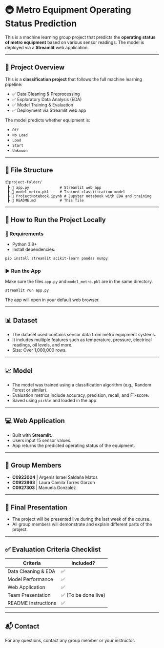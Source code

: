# 🚇 Metro Equipment Operating Status Prediction

This is a machine learning group project that predicts the **operating status of metro equipment** based on various sensor readings. The model is deployed via a **Streamlit** web application.

---

## 📌 Project Overview

This is a **classification project** that follows the full machine learning pipeline:

- ✅ Data Cleaning & Preprocessing
- ✅ Exploratory Data Analysis (EDA)
- ✅ Model Training & Evaluation
- ✅ Deployment via Streamlit web app

The model predicts whether equipment is:
- `Off`
- `No Load`
- `Load`
- `Start`
- `Unknown`

---

## 📁 File Structure

```
📦project-folder/
 ┣ 📜 app.py              # Streamlit web app
 ┣ 📜 model_metro.pkl     # Trained classification model
 ┣ 📓 ProjectNotebook.ipynb # Jupyter notebook with EDA and training
 ┣ 📜 README.md           # This file
```

---

## 🚀 How to Run the Project Locally

### 🔧 Requirements

- Python 3.8+
- Install dependencies:

```bash
pip install streamlit scikit-learn pandas numpy
```

### ▶️ Run the App

Make sure the files `app.py` and `model_metro.pkl` are in the same directory.

```bash
streamlit run app.py
```

The app will open in your default web browser.

---

## 📊 Dataset

- The dataset used contains sensor data from metro equipment systems.
- It includes multiple features such as temperature, pressure, electrical readings, oil levels, and more.
- Size: Over 1,000,000 rows.

---

## 📈 Model

- The model was trained using a classification algorithm (e.g., Random Forest or similar).
- Evaluation metrics include accuracy, precision, recall, and F1-score.
- Saved using `pickle` and loaded in the app.

---

## 💻 Web Application

- Built with **Streamlit**.
- Users input 15 sensor values.
- App returns the predicted operating status of the equipment.

---

## 👥 Group Members

- **C0923004** | Argenis Israel Saldaña Matos  
- **C0923963** | Laura Camila Torres Garzon  
- **C0927303** | Manuela Gonzalez  

---

## 📅 Final Presentation

- The project will be presented live during the last week of the course.
- All group members will demonstrate and explain different parts of the project.

---

## ✅ Evaluation Criteria Checklist

| Criteria               | Included? |
|------------------------|-----------|
| Data Cleaning & EDA    | ✅         |
| Model Performance      | ✅         |
| Web Application        | ✅         |
| Team Presentation      | ✅ (To be done live) |
| README Instructions    | ✅         |

---

## 📬 Contact

For any questions, contact any group member or your instructor.

